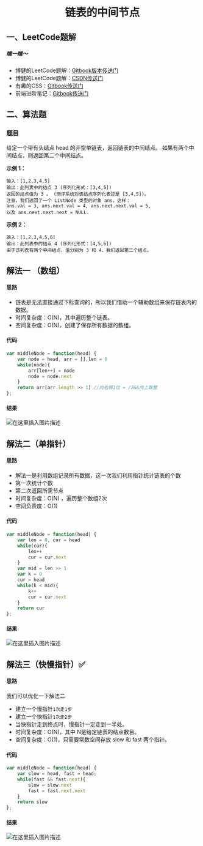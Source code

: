 <h1 align=center>链表的中间节点</h1>

## 一、LeetCode题解
##### 瞧一瞧～
* 博健的LeetCode题解：[Gitbook版本传送门](https://webbj97.github.io/leetCode-Js/)
* 博健的LeetCode题解：[CSDN传送门](https://blog.csdn.net/jbj6568839z/article/details/103808459)
* 有趣的CSS：[Gitbook传送门](https://webbj97.github.io/Interesting-CSS/)
* 前端进阶笔记：[Gitbook传送门](https://webbj97.github.io/summary/)


## 二、算法题
### 题目

给定一个带有头结点 head 的非空单链表，返回链表的中间结点。
如果有两个中间结点，则返回第二个中间结点。


**示例 1：**
```
输入：[1,2,3,4,5]
输出：此列表中的结点 3 (序列化形式：[3,4,5])
返回的结点值为 3 。 (测评系统对该结点序列化表述是 [3,4,5])。
注意，我们返回了一个 ListNode 类型的对象 ans，这样：
ans.val = 3, ans.next.val = 4, ans.next.next.val = 5,
以及 ans.next.next.next = NULL.
```
**示例 2：**
```
输入：[1,2,3,4,5,6]
输出：此列表中的结点 4 (序列化形式：[4,5,6])
由于该列表有两个中间结点，值分别为 3 和 4，我们返回第二个结点。
```

## 解法一 （数组）

#### 思路
* 链表是无法直接通过下标查询的，所以我们借助一个辅助数组来保存链表内的数据。
* 时间复杂度：O(N)，其中遍历整个链表。
* 空间复杂度：O(N)，创建了保存所有数据的数组。
#### 代码
```js
var middleNode = function(head) {
    var node = head, arr = [],len = 0
    while(node){
        arr[len++] = node
        node = node.next
    }
    return arr[arr.length >> 1] //向右移1位 = /2&&向上取整
};
```
#### 结果
![在这里插入图片描述](https://img-blog.csdnimg.cn/20200323102118533.png?x-oss-process=image/watermark,type_ZmFuZ3poZW5naGVpdGk,shadow_10,text_aHR0cHM6Ly9ibG9nLmNzZG4ubmV0L2piajY1Njg4Mzl6,size_16,color_FFFFFF,t_70)
## 解法二（单指针）
#### 思路
* 解法一是利用数组记录所有数据，这一次我们利用指针统计链表的个数
* 第一次统计个数
* 第二次返回所需节点
* 时间复杂度：O(N) ，遍历整个数组2次
* 空间负责度：O(1)

#### 代码
```js
var middleNode = function(head) {
    var len = 0, cur = head
    while(cur){
        len++
        cur = cur.next
    }
    var mid = len >> 1
    var k = 0
    cur = head
    while(k < mid){
        k++
        cur = cur.next
    }
    return cur
};
```

#### 结果
![在这里插入图片描述](https://img-blog.csdnimg.cn/202003231041371.png?x-oss-process=image/watermark,type_ZmFuZ3poZW5naGVpdGk,shadow_10,text_aHR0cHM6Ly9ibG9nLmNzZG4ubmV0L2piajY1Njg4Mzl6,size_16,color_FFFFFF,t_70)

## 解法三（快慢指针）✅
#### 思路
我们可以优化一下解法二
* 建立一个慢指针`1次走1步`
* 建立一个快指针`1次走2步`
* 当快指针走到终点时，慢指针一定走到一半处。
* 时间复杂度：O(N)，其中 N是给定链表的结点数目。
* 空间复杂度：O(1)，只需要常数空间存放 slow 和 fast 两个指针。

#### 代码
```js
var middleNode = function(head) {
    var slow = head, fast = head;
    while(fast && fast.next){
        slow = slow.next
        fast = fast.next.next
    }
    return slow
};
```

#### 结果

![在这里插入图片描述](https://img-blog.csdnimg.cn/20200323105430439.png?x-oss-process=image/watermark,type_ZmFuZ3poZW5naGVpdGk,shadow_10,text_aHR0cHM6Ly9ibG9nLmNzZG4ubmV0L2piajY1Njg4Mzl6,size_16,color_FFFFFF,t_70)